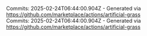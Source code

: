Commits: 2025-02-24T06:44:00.904Z - Generated via https://github.com/marketplace/actions/artificial-grass
<br>
Commits: 2025-02-24T06:44:00.904Z - Generated via https://github.com/marketplace/actions/artificial-grass
<br>
